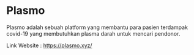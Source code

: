 # Plasmo
Plasmo adalah sebuah platform yang membantu para pasien terdampak covid-19 yang membutuhkan plasma darah untuk mencari pendonor.

Link Website : https://plasmo.xyz/
